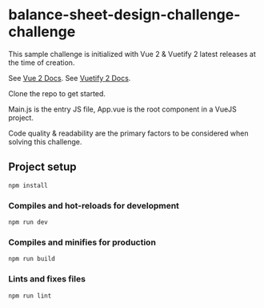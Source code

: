 # balance-sheet-design-challenge-challenge

This sample challenge is initialized with Vue 2 & Vuetify 2 latest releases at the time of creation.

See [Vue 2 Docs](https://v2.vuejs.org/v2/guide/).
See [Vuetify 2 Docs](https://vuetifyjs.com/en/introduction/why-vuetify/).

Clone the repo to get started.

Main.js is the entry JS file, App.vue is the root component in a VueJS project.

Code quality & readability are the primary factors to be considered when solving this challenge.

## Project setup
```
npm install
```

### Compiles and hot-reloads for development
```
npm run dev
```

### Compiles and minifies for production
```
npm run build
```

### Lints and fixes files
```
npm run lint
```
